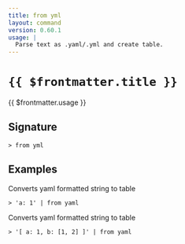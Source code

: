 ```yaml
---
title: from yml
layout: command
version: 0.60.1
usage: |
  Parse text as .yaml/.yml and create table.
---
```


# `{{ $frontmatter.title }}`

<div style='white-space: pre-wrap;'>{{ $frontmatter.usage }}</div>

## Signature

`> from yml `

## Examples

Converts yaml formatted string to table

```shell
> 'a: 1' | from yaml
```

Converts yaml formatted string to table

```shell
> '[ a: 1, b: [1, 2] ]' | from yaml
```
